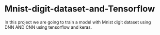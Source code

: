# Mnist-digit-dataset-and-Tensorflow
In this project we are going to train a model with Mnist digit dataset using DNN AND CNN using tensorflow and keras.
